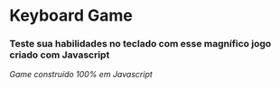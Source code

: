 # Keyboard Game
### Teste sua habilidades no teclado com esse magnífico jogo criado com Javascript
*Game construído 100% em Javascript*


